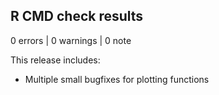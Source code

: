 ## R CMD check results

0 errors | 0 warnings | 0 note

This release includes:
* Multiple small bugfixes for plotting functions
